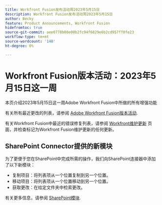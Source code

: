 ```yaml
---
title: Workfront Fusion发布活动周2023年5月15日
description: Workfront Fusion发布活动周2023年5月15日
author: Becky
feature: Product Announcements, Workfront Fusion
hidefromtoc: true
source-git-commit: aee0778b08e00b2fc94f6829e6b2cd957ff0fe23
workflow-type: tm+mt
source-wordcount: '148'
ht-degree: 0%

---
```


# Workfront Fusion版本活动：2023年5月15日这一周

本页介绍2023年5月15日这一周Adobe Workfront Fusion中所做的所有增强功能

有关所有最近更改的列表，请参阅 [Adobe Workfront Fusion版本活动](../../../product-announcements/product-releases/fusion-release-activity/fusion-release-activity.md).

有关Workfront Fusion中最近的错误修复列表，请参阅 [Workfront维护更新](https://experienceleague.adobe.com/docs/workfront-known-issues/releases/current-updates.html) 页面，并检查标记为Workfront Fusion维护更新的任何更新。

## SharePoint Connector提供的新模块

为了更便于您在SharePoint中完成所需的操作，我们向SharePoint连接器中添加了以下新模块：

* 复制项目：将列表项从一个位置复制到另一个位置。
* 移动项目：将列表项从一个位置移动到另一个位置。
* 获取更改：在给定文件夹中检索更改。

<!-- Watch events: Trigger a scenario instantly when an item in SharePoint is added, updated, or deleted.
-->

有关更多信息，请参阅 [SharePoint模块](/help/quicksilver/workfront-fusion/apps-and-their-modules/sharepoint-modules.md).
